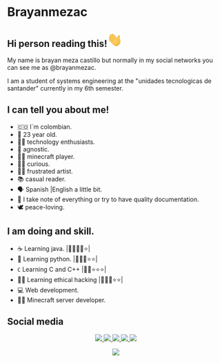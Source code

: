 # Brayanmezac
## Hi person reading this!<img src="https://raw.githubusercontent.com/ABSphreak/ABSphreak/master/gifs/Hi.gif" width="35px">



My name is brayan meza castillo but normally in my social networks you can see me as @brayanmezac.  

I am a student of systems engineering at the "unidades tecnologicas de santander" currently in my 6th semester. 



## I can tell you about me!



- 🇨🇴 I´m colombian.
- 🧒 23 year old.
- 👨‍💻 technology enthusiasts.
- 🙏 agnostic.
- 🧟‍♂️ minecraft player.
- 🕵️‍♂️ curious.
- 👨‍🎨 frustrated artist.
- 📚 casual reader.
- 🗣️ Spanish |English a little bit.
- 📎 I take note of everything or try to have quality documentation.
- 🕊️ peace-loving.



## I am doing and skill.



- ☕ Learning java.             |🌟🌟🌟🌟⭐|
- 🐍 Learning python.           |🌟🌟🌟⭐⭐|
- `C`  Learning C and C++       |🌟🌟⭐⭐⭐|
- 🐱‍💻 Learning ethical hacking   |🌟🌟🌟⭐⭐|
- 💻 Web development.
- 🧟‍♂️ Minecraft server developer.



## Social media


<div style="text-align: center">


<a href="https://www.tiktok.com/@brayanmezac">
    <img src="https://img.icons8.com/ios/50/000000/tiktok--v2.png">
</a>

<a href="https://www.linkedin.com/in/brayanmezac/">
    <img src="https://img.icons8.com/ios/50/000000/linkedin.png"/>
</a>

<a href="https://twitter.com/BrayanMezaC_Dev">
    <img src="https://img.icons8.com/ios/50/000000/twitter--v2.png"/>
</a> 

<a href="https://www.instagram.com/brayanmezac.dev/">
    <img src="https://img.icons8.com/ios/50/000000/instagram-new--v3.png"/>
</a>

<a href="https://www.youtube.com/channel/UCAzVCmasqPB3qnXiMCMHCNg">
    <img src="https://img.icons8.com/ios/50/000000/youtube--v2.png"/>
</a>

<br>

![](https://komarev.com/ghpvc/?username=brayanmezac&color=brightgreen)

</div>
